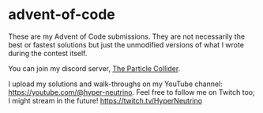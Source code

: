 # advent-of-code

These are my Advent of Code submissions. They are not necessarily the best or fastest solutions but just the unmodified versions of what I wrote during the contest itself.

You can join my discord server, [The Particle Collider](https://discord.gg/j9uunTRRJm).

I upload my solutions and walk-throughs on my YouTube channel: https://youtube.com/@hyper-neutrino. Feel free to follow me on Twitch too; I might stream in the future! https://twitch.tv/HyperNeutrino
